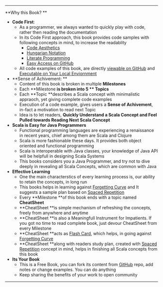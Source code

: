 
---

**Why this Book? **

* **Code First**: 
  * As a programmer, we always wanted to quickly play with code, rather then reading the documentation
  * In its Code First approach, this book provides code samples with following concepts in mind, to increase the readablity 
    * [Code Aesthetics](http://wonko.com/post/code_aesthetics)
    * [Hungarian Notation](https://en.wikipedia.org/wiki/Hungarian_notation)
    * [Literate Programming](https://en.wikipedia.org/wiki/Literate_programming)
    * [Easy Access on GitHub](http://inbravo.github.io/scala-src)
  * All code examples of this book, are directly [viewable on GitHub](http://inbravo.github.io/scala-src/) and [Executable on Your Local Enviornment](https://inbravo.gitbooks.io/java-to-scala/content/first-milestone/setup-well-begun-half-done.html)
* **Sense of Achivement: **
  * Content of this book is broken in multiple **Milestones**
  * Each **Milestone **is broken into 5 ** Topics**
  * Each **Topic **describes a Scala concept with minimalistic appraoch, yet giving complete code examples
  * Execution of a code example, gives users a **Sense of Achivement**, in-fact a motivation to read next Topic
  * Idea is to let readers, **Quickly Understand a Scala Concept and Feel Pulled towards Reading Next Scala Concept**
* **Scala is Easy for Java Programmers**
  * Functional programming languages are experiencing a renaissance in recent years, chief among them are Scala and Clojure
  * Scala is more fashionable these days. It provides both object oriented and functional programming 
  * Scala is interoperable with Java classes, your knowledge of Java API will be helpfull in designing Scala Systems
  * This books considers you a Java Programmer, and try not to dive deeply in revealing all Scala Concepts, which are common with Java
* **Effective Learning**
  * One the main characterstics of every learning process is, our ability to retain the concepts, in long run
  * This books helps in learning against [Forgetting Curve](https://en.wikipedia.org/wiki/Forgetting_curve) and It suggests a sample plan based on [Spaced Repetition](https://en.wikipedia.org/wiki/Spaced_repetition)
  * Every **Milestone **of this book ends with a topic named **CheatSheet**
  * **CheatSheet **is simple mechanism of refreshing the concepts, freely from anywhere and anytime
  * **CheatSheet **is also a Meaningfull Instrument for Impatients. If you got no time to read complete book, just devour CheatSheet from every Milestone
  * **CheatSheet **acts as [Flash Card](https://en.wikipedia.org/wiki/Flashcard), which helps, in going against [Forgetting Curve](https://en.wikipedia.org/wiki/Forgetting_curve)
  * **CheatSheet **along with readers study plan, created with [Spaced Repetition](https://en.wikipedia.org/wiki/Spaced_repetition) concept in mind, helps in finishing all Scala concepts from this book
* **Its Your Book**
  * This is a Free Book, you can fork its content from [GitHub](https://github.com/inbravo/java-to-scala) repo, add notes or change examples. You can do anything
  * Keep sharing the benefits of your work to open community

---



